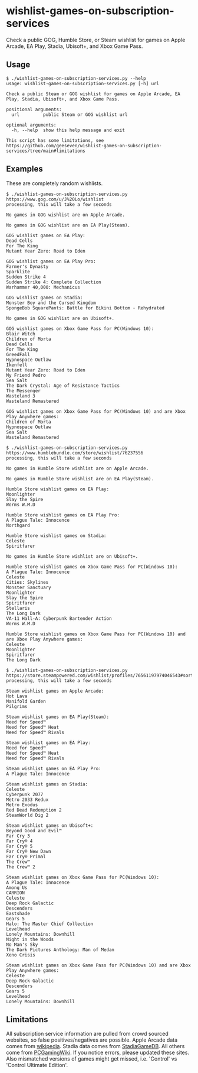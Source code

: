 # wishlist-games-on-subscription-services

Check a public GOG, Humble Store, or Steam wishlist for games on Apple Arcade, EA Play, Stadia, Ubisoft+, and Xbox Game Pass.

## Usage

```console
$ ./wishlist-games-on-subscription-services.py --help
usage: wishlist-games-on-subscription-services.py [-h] url

Check a public Steam or GOG wishlist for games on Apple Arcade, EA Play, Stadia, Ubisoft+, and Xbox Game Pass.

positional arguments:
  url         public Steam or GOG wishlist url

optional arguments:
  -h, --help  show this help message and exit

This script has some limitations, see https://github.com/geeseven/wishlist-games-on-subscription-services/tree/main#limitations

```

## Examples

These are completely random wishlists.

```console
$ ./wishlist-games-on-subscription-services.py https://www.gog.com/u/J%20Lo/wishlist
processing, this will take a few seconds

No games in GOG wishlist are on Apple Arcade.

No games in GOG wishlist are on EA Play(Steam).

GOG wishlist games on EA Play:
Dead Cells
For The King
Mutant Year Zero: Road to Eden

GOG wishlist games on EA Play Pro:
Farmer's Dynasty
Sparklite
Sudden Strike 4
Sudden Strike 4: Complete Collection
Warhammer 40,000: Mechanicus

GOG wishlist games on Stadia:
Monster Boy and the Cursed Kingdom
SpongeBob SquarePants: Battle for Bikini Bottom - Rehydrated

No games in GOG wishlist are on Ubisoft+.

GOG wishlist games on Xbox Game Pass for PC(Windows 10):
Blair Witch
Children of Morta
Dead Cells
For The King
GreedFall
Hypnospace Outlaw
Ikenfell
Mutant Year Zero: Road to Eden
My Friend Pedro
Sea Salt
The Dark Crystal: Age of Resistance Tactics
The Messenger
Wasteland 3
Wasteland Remastered

GOG wishlist games on Xbox Game Pass for PC(Windows 10) and are Xbox Play Anywhere games:
Children of Morta
Hypnospace Outlaw
Sea Salt
Wasteland Remastered

$ ./wishlist-games-on-subscription-services.py https://www.humblebundle.com/store/wishlist/76237556
processing, this will take a few seconds

No games in Humble Store wishlist are on Apple Arcade.

No games in Humble Store wishlist are on EA Play(Steam).

Humble Store wishlist games on EA Play:
Moonlighter
Slay the Spire
Worms W.M.D

Humble Store wishlist games on EA Play Pro:
A Plague Tale: Innocence
Northgard

Humble Store wishlist games on Stadia:
Celeste
Spiritfarer

No games in Humble Store wishlist are on Ubisoft+.

Humble Store wishlist games on Xbox Game Pass for PC(Windows 10):
A Plague Tale: Innocence
Celeste
Cities: Skylines
Monster Sanctuary
Moonlighter
Slay the Spire
Spiritfarer
Stellaris
The Long Dark
VA-11 Hall-A: Cyberpunk Bartender Action
Worms W.M.D

Humble Store wishlist games on Xbox Game Pass for PC(Windows 10) and are Xbox Play Anywhere games:
Celeste
Moonlighter
Spiritfarer
The Long Dark

$ ./wishlist-games-on-subscription-services.py https://store.steampowered.com/wishlist/profiles/76561197974046543#sort=order
processing, this will take a few seconds

Steam wishlist games on Apple Arcade:
Hot Lava
Manifold Garden
Pilgrims

Steam wishlist games on EA Play(Steam):
Need for Speed™
Need for Speed™ Heat
Need for Speed™ Rivals

Steam wishlist games on EA Play:
Need for Speed™
Need for Speed™ Heat
Need for Speed™ Rivals

Steam wishlist games on EA Play Pro:
A Plague Tale: Innocence

Steam wishlist games on Stadia:
Celeste
Cyberpunk 2077
Metro 2033 Redux
Metro Exodus
Red Dead Redemption 2
SteamWorld Dig 2

Steam wishlist games on Ubisoft+:
Beyond Good and Evil™
Far Cry 3
Far Cry® 4
Far Cry® 5
Far Cry® New Dawn
Far Cry® Primal
The Crew™
The Crew™ 2

Steam wishlist games on Xbox Game Pass for PC(Windows 10):
A Plague Tale: Innocence
Among Us
CARRION
Celeste
Deep Rock Galactic
Descenders
Eastshade
Gears 5
Halo: The Master Chief Collection
Levelhead
Lonely Mountains: Downhill
Night in the Woods
No Man's Sky
The Dark Pictures Anthology: Man of Medan
Xeno Crisis

Steam wishlist games on Xbox Game Pass for PC(Windows 10) and are Xbox Play Anywhere games:
Celeste
Deep Rock Galactic
Descenders
Gears 5
Levelhead
Lonely Mountains: Downhill
```


## Limitations

All subscription service information are pulled from crowd sourced websites, so false positives/negatives are possible.  Apple Arcade data comes from [wikipedia]. Stadia data comes from [StadiaGameDB].  All others come from [PCGamingWiki].  If you notice errors, please updated these sites.  Also mismatched versions of games might get missed, i.e. 'Control' vs 'Control Ultimate Edition'.

[wikipedia]: https://en.wikipedia.org/wiki/List_of_Apple_Arcade_games
[stadiagamedb]: https://stadiagamedb.com
[PCGamingWiki]: https://www.pcgamingwiki.com
